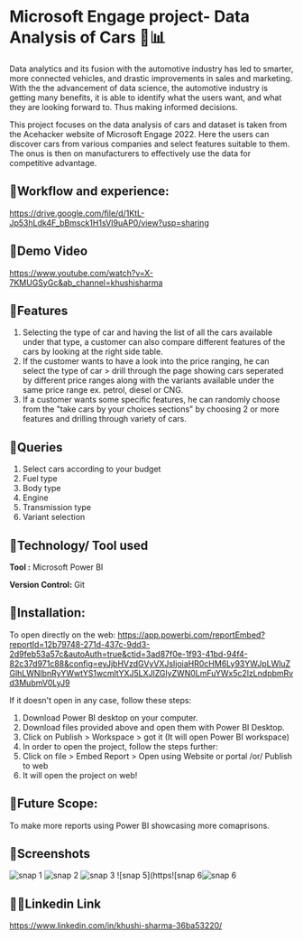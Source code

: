 
# Microsoft Engage project- Data Analysis of Cars 🚗📊

Data analytics and its fusion with the automotive industry has led to smarter, more connected vehicles, and drastic improvements in sales and marketing. With the the advancement of data science, the automotive industry is getting many benefits, it is able to identify what the users want, and what they are looking forward to. Thus making informed decisions.

This project focuses on the data analysis of cars and dataset is taken from the Acehacker website of Microsoft Engage 2022. Here the users can discover cars from various companies and select features suitable to them. The onus is then on manufacturers to effectively use the data for competitive advantage.



## 📌Workflow and experience:

https://drive.google.com/file/d/1KtL-Jp53hLdk4F_bBmsck1H1sVI9uAP0/view?usp=sharing


## 📌Demo Video

https://www.youtube.com/watch?v=X-7KMUGSyGc&ab_channel=khushisharma

## 📌Features 
1. Selecting the type of car and having the list of all the cars available under that type, a customer can also compare different features of the cars by looking at the right side table.
2. If the customer wants to have a look into the price ranging, he can select the type of car > drill through the page showing cars seperated by different price ranges along with the variants available under the same price range ex. petrol, diesel or CNG.
3. If a customer wants some specific features, he can randomly choose from the "take cars by your choices sections" by choosing 2 or more features and drilling through variety of cars.


## 📌Queries 
1. Select cars according to your budget
2. Fuel type
3. Body type
4. Engine
5. Transmission type
6. Variant selection

## 📌Technology/ Tool used

**Tool :** Microsoft Power BI

**Version Control:** Git



## 📌Installation:
To open directly on the web: https://app.powerbi.com/reportEmbed?reportId=12b79748-271d-437c-9dd3-2d9feb53a57c&autoAuth=true&ctid=3ad87f0e-1f93-41bd-94f4-82c37d971c88&config=eyJjbHVzdGVyVXJsIjoiaHR0cHM6Ly93YWJpLWluZGlhLWNlbnRyYWwtYS1wcmltYXJ5LXJlZGlyZWN0LmFuYWx5c2lzLndpbmRvd3MubmV0LyJ9

If it doesn't open in any case, follow these steps: 
1) Download Power BI desktop on your computer. 
2) Download files provided above and open them with Power BI Desktop.
3) Click on Publish > Workspace > got it (It will open Power BI workspace) 
4) In order to open the project, follow the steps further:
5) Click on file > Embed Report > Open using Website or portal /or/ Publish to web 
6) It will open the project on web!


## 📌Future Scope:
To make more reports using Power BI showcasing more comaprisons.


## 📌Screenshots
![snap 1](https://user-images.githubusercontent.com/92581650/170882448-f85265ca-70d9-42ad-bafc-bee70d931cd0.png)
![snap 2](https://user-images.githubusercontent.com/92581650/170882455-1b97f83a-2860-4dab-ab19-ece00ce11e59.png)
![snap 3](https://user-images.githubusercontent.com/92581650/170882457-f2f6315b-ddf8-4280-84e4-01fc16ff03b2.png)
![snap 5](https![snap 6![snap 6](https://user-images.githubusercontent.com/92581650/171859593-d28d3a15-7db3-4872-a935-dfaf27712d6c.png)



## 👋🏻Linkedin Link
https://www.linkedin.com/in/khushi-sharma-36ba53220/

